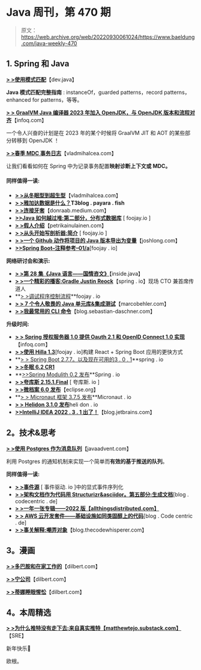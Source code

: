 # Java 周刊，第 470 期

> 原文：<https://web.archive.org/web/20220930061024/https://www.baeldung.com/java-weekly-470>

## 1. **Spring 和 Java**

[**> >使用模式匹配**](https://web.archive.org/web/20221230132900/https://dev.java/learn/pattern-matching/)【dev.java】

**Java 模式匹配完整指南** : instanceOf，guarded patterns，record patterns，enhanced for patterns，等等。

**[> > GraalVM Java 编译器 2023 年加入 OpenJDK，与 OpenJDK 版本和流程对齐](https://web.archive.org/web/20221230132900/https://www.infoq.com/articles/graalvm-java-compilers-openjdk/?utm_campaign=infoq_content&utm_source=infoq&utm_medium=feed&utm_term=Java)**【infoq.com】

一个令人兴奋的计划是在 2023 年的某个时候将 GraalVM JIT 和 AOT 的某些部分转移到 OpenJDK ！

**[> >春季 MDC 事务日志](https://web.archive.org/web/20221230132900/https://vladmihalcea.com/spring-mdc-transaction-logging/)**【vladmihalcea.com】

让我们看看如何在 Spring 中为记录事务配置**映射诊断上下文或 MDC。**

#### 同样值得一读:

*   **[> >从冬眠型到超生型](https://web.archive.org/web/20221230132900/https://vladmihalcea.com/hibernate-types-hypersistence-utils/)**【vladmihalcea.com】
*   **[> >雅加达数据是什么？](https://web.archive.org/web/20221230132900/https://blog.payara.fish/what-is-jakarta-data)T3blog . payara . fish**
*   **[> >连接牙套](https://web.archive.org/web/20221230132900/https://donraab.medium.com/connect-the-braces-6f3ed53beecd)**【donraab.medium.com】
*   **[>>Java 如何越过堆:第二部分，分布式数据库](https://web.archive.org/web/20221230132900/https://foojay.io/today/how-java-litters-beyond-the-heap-part-2-distributed-databases/)** [ foojay.io ]
*   **[> >假人介绍](https://web.archive.org/web/20221230132900/https://www.petrikainulainen.net/programming/testing/introduction-to-dummies/)**【petrikainulainen.com】
*   **[> >从头开始写剖析器:简介](https://web.archive.org/web/20221230132900/https://foojay.io/today/writing-a-profiler-from-scratch-introduction/)** [ foojay.io ]
*   **[> >一个 Github 动作将项目的 Java 版本导出为变量](https://web.archive.org/web/20221230132900/https://joshlong.com/jl/blogpost/github-action-export-java-version.html)**【joshlong.com】
*   **[>>Spring Boot–注释参考–01/a](https://web.archive.org/web/20221230132900/https://foojay.io/today/spring-boot-annotation-reference-01-a/)**[foojay . io]

**网络研讨会和演示:**

*   **[> >第 28 集《Java 语言——国情咨文》](https://web.archive.org/web/20221230132900/https://inside.java/2022/12/23/podcast-028/)**【inside.java】
*   **[> >一个精彩的播客:Gradle Justin Reock](https://web.archive.org/web/20221230132900/https://spring.io/blog/2022/12/22/a-bootiful-podcast-field-cto-and-chief-evangelist-at-gradle-justin-reock)**【spring . io】现场 CTO 兼首席传道人
*   **[> >调试程序控制流程](https://web.archive.org/web/20221230132900/https://foojay.io/today/debugging-program-control-flow/)**foojay . io
*   [**> > 7 个令人敬畏的 Java 单元库&集成测试**](https://web.archive.org/web/20221230132900/https://www.youtube.com/watch?v=JVPHSdHViMg)【marcobehler.com】
*   **[> >我最常用的 CLI 命令](https://web.archive.org/web/20221230132900/https://blog.sebastian-daschner.com/entries/most-used-cli-commands)**【blog.sebastian-daschner.com】

**升级时间:**

*   **[> > Spring 授权服务器 1.0 提供 Oauth 2.1 和 OpenID Connect 1.0 实现](https://web.archive.org/web/20221230132900/https://www.infoq.com/news/2022/12/spring-authorization-server-1-0/?utm_campaign=infoq_content&utm_source=infoq&utm_medium=feed&utm_term=Java)**【infoq.com】
*   **[> >使用 Hilla 1.3](https://web.archive.org/web/20221230132900/https://foojay.io/today/a-faster-way-to-build-react-spring-boot-apps-using-hilla-1-3/)**[foojay . io]构建 React + Spring Boot 应用的更快方式
*   **[> > Spring Boot 2.7.7。以及现在可用的](https://web.archive.org/web/20221230132900/https://spring.io/blog/2022/12/22/spring-boot-2-7-7-available-now)[3 . 0 . 1](https://web.archive.org/web/20221230132900/https://spring.io/blog/2022/12/22/spring-boot-3-0-1-available-now)**spring . io
*   **[> >冬眠 6.2 CR1](https://web.archive.org/web/20221230132900/https://in.relation.to/2022/12/22/orm-62-cr1/)**
*   **[>>Spring Modulith 0.2 发布](https://web.archive.org/web/20221230132900/https://spring.io/blog/2022/12/23/spring-modulith-0-2-released)**Spring . io
*   [**> >夸库斯 2.15.1.Final**](https://web.archive.org/web/20221230132900/https://github.com/quarkusio/quarkus/releases/tag/2.15.1.Final) [ 夸库斯. io ]
*   [**> >微档案 6.0 发布**](https://web.archive.org/web/20221230132900/https://github.com/eclipse/microprofile/releases/tag/6.0)【eclipse.org】
*   **[> > Micronaut 框架 3.7.5 发布](https://web.archive.org/web/20221230132900/https://github.com/micronaut-projects/micronaut-core/releases/tag/v3.7.5)**Micronaut . io
*   [**> > Helidon 3.1.0 发布**](https://web.archive.org/web/20221230132900/https://github.com/helidon-io/helidon/releases/tag/3.1.0)heli don . io
*   [**>>IntelliJ IDEA 2022 . 3 . 1 出了！**](https://web.archive.org/web/20221230132900/https://blog.jetbrains.com/idea/2022/12/intellij-idea-2022-3-1/)【blog.jetbrains.com】

## 2。技术&思考

**[> >使用 Postgres 作为消息队列](https://web.archive.org/web/20221230132900/https://www.javaadvent.com/2022/12/using-postgres-as-a-message-queue.html)**【javaadvent.com】

利用 Postgres 的通知机制来实现一个简单而**有效的基于推送的队列**。

**同样值得一读:**

*   **[> >事件源](https://web.archive.org/web/20221230132900/https://event-driven.io/en/explicit_events_serialisation_in_event_sourcing/)** [ 事件驱动. io ]中的显式事件序列化
*   **[> >架构文档作为代码用 Structurizr&asciidor。第五部分:生成文档](https://web.archive.org/web/20221230132900/https://blog.codecentric.de/architecture-docs-as-code-structurizr-asciidoctor-part-5-generating-documentation)**[blog . codecentric . de]
*   **[> >一年一张专辑——2022 版【allthingsdistributed.com】](https://web.archive.org/web/20221230132900/https://www.allthingsdistributed.com/2022/12/an-album-for-each-year-2022.html)**
*   **[> > AWS 云开发套件——基础设施如同类固醇上的代码](https://web.archive.org/web/20221230132900/https://blog.codecentric.de/aws-cloud-development-kit-infrastructure-as-code-on-steroids)**[blog . Code centric . de]
*   **[> >事关解释:嘲弄对象](https://web.archive.org/web/20221230132900/https://blog.thecodewhisperer.com/permalink/a-matter-of-interpretation-with-mock-objects)**【blog.thecodewhisperer.com】

## 3。漫画

**[> >多巴胺和在家工作的](https://web.archive.org/web/20221230132900/https://dilbert.com/strip/2022-12-30)**【dilbert.com】

**[> >宁公司](https://web.archive.org/web/20221230132900/https://dilbert.com/strip/2022-12-29)**【dilbert.com】

**[> >蒂娜睡眼惺忪](https://web.archive.org/web/20221230132900/https://dilbert.com/strip/2022-12-28)**【dilbert.com】

## 4。本周精选

**[> >为什么推特没有走下去:来自真实推特【matthewtejo.substack.com】](https://web.archive.org/web/20221230132900/https://matthewtejo.substack.com/p/why-twitter-didnt-go-down-from-a)**【SRE】

新年快乐🙂

欧根。